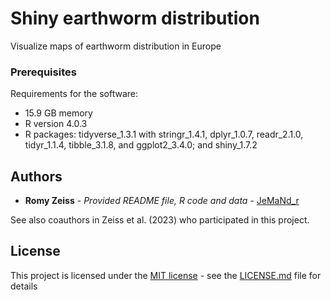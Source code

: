 # Shiny earthworm distribution

Visualize maps of earthworm distribution in Europe


### Prerequisites

Requirements for the software:
- 15.9 GB memory
- R version 4.0.3
- R packages: tidyverse_1.3.1 with stringr_1.4.1, dplyr_1.0.7, readr_2.1.0, tidyr_1.1.4, tibble_3.1.8, and ggplot2_3.4.0; and shiny_1.7.2


## Authors

  - **Romy Zeiss** - *Provided README file, R code and data* -
    [JeMaNd_r](https://github.com/jemand-r)

See also coauthors in Zeiss et al. (2023) who participated in this project.


## License

This project is licensed under the [MIT license](LICENSE.md) - see the [LICENSE.md](LICENSE.md) file for details
